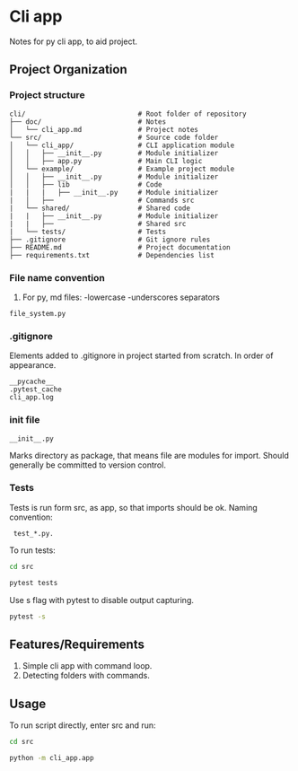 # Cli app

Notes for py cli app, to aid project.

## Project Organization

### Project structure

```plaintext
cli/                            # Root folder of repository
├── doc/                        # Notes
│   └── cli_app.md              # Project notes
└── src/                        # Source code folder
│   └── cli_app/                # CLI application module
│   │   ├── __init__.py         # Module initializer
│   │   ├── app.py              # Main CLI logic
│   └── example/                # Example project module
│   │   ├── __init__.py         # Module initializer
│   │   ├── lib                 # Code
|   |   |   ├── __init__.py     # Module initializer
|   │   ├──                     # Commands src
|   └── shared/                 # Shared code
|   |   ├── __init__.py         # Module initializer
|   |   ├──                     # Shared src
|   └── tests/                  # Tests
├── .gitignore                  # Git ignore rules
├── README.md                   # Project documentation
├── requirements.txt            # Dependencies list
```

### File name convention

1. For py, md files:
   -lowercase
   -underscores separators

```plaintext
file_system.py
```

### .gitignore

Elements added to .gitignore in project started from scratch. In order of appearance.

```plaintext
__pycache__
.pytest_cache
cli_app.log
```

### init file

```plaintext
__init__.py
```

Marks directory as package, that means file are modules for import.
Should generally be committed to version control.

### Tests

Tests is run form src, as app, so that imports should be ok.
Naming convention:

```plaintexy
 test_*.py.
```

To run tests:

```bash
cd src
```

```bash
pytest tests
```

Use s flag with pytest to disable output capturing.

```bash
pytest -s
```

## Features/Requirements

1. Simple cli app with command loop.
2. Detecting folders with commands.

## Usage

To run script directly, enter src and run:

```bash
cd src
```

```bash
python -m cli_app.app
```
